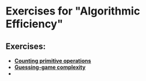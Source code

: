 # Exercises for "Algorithmic Efficiency"

## Exercises:
* [**Counting primitive operations**](Counting_primitive_operations/README.md)
* [**Guessing-game complexity**](Guessing-complexity/README.md)
* 